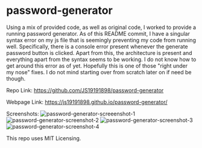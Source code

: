 # password-generator

Using a mix of provided code, as well as original code, I worked to provide a running password generator. As of this README commit, I have a singular syntax error on my js file that is seemingly preventing my code from running well. Specifically, there is a console error present whenever the generate password button is clicked. Apart from this, the architecture is present and everything apart from the syntax seems to be working. I do not know how to get around this error as of yet. Hopefully this is one of those "right under my nose" fixes. I do not mind starting over from scratch later on if need be though. 

Repo Link: https://github.com/JS19191898/password-generator

Webpage Link: https://js19191898.github.io/password-generator/

Screenshots: 
![password-generator-screeenshot-1](https://user-images.githubusercontent.com/99297739/159630544-daeb2bb6-8004-4603-aae2-07e8a9970a27.PNG)
![password-generator-screenshot-2](https://user-images.githubusercontent.com/99297739/159630566-10803210-2174-44cd-a365-034d7b50effa.PNG)
![password-generator-screenshot-3](https://user-images.githubusercontent.com/99297739/159630578-533f3dd0-6be3-4c0f-b33e-746b95f416a9.PNG)
![password-generator-screenshot-4](https://user-images.githubusercontent.com/99297739/159630588-c6d8c56a-5517-4a0f-9c66-8aaf4a4db3d7.PNG)


This repo uses MIT Licensing. 
